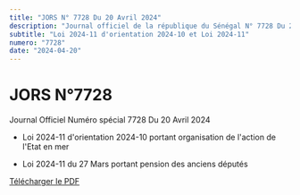 ```yaml
---
title: "JORS N° 7728 Du 20 Avril 2024"
description: "Journal officiel de la république du Sénégal N° 7728 Du 20 Avril 2024"
subtitle: "Loi 2024-11 d'orientation 2024-10 et Loi 2024-11"
numero: "7728"
date: "2024-04-20"
---
```


# JORS N°7728

Journal Officiel Numéro spécial 7728 Du 20 Avril 2024

- Loi 2024-11 d'orientation 2024-10 portant organisation de l'action de l'Etat en mer

- Loi 2024-11 du 27 Mars portant pension des anciens députés

<a href="/pdf/jors/JO-7728-du-20-avril-2024.pdf" target="_blank">Télécharger le PDF</a>
